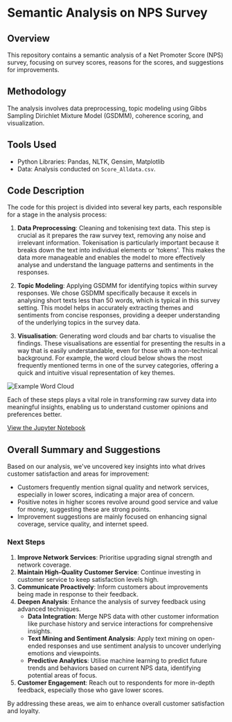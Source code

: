# Semantic Analysis on NPS Survey 

## Overview
This repository contains a semantic analysis of a Net Promoter Score (NPS) survey, focusing on survey scores, reasons for the scores, and suggestions for improvements.

## Methodology
The analysis involves data preprocessing, topic modeling using Gibbs Sampling Dirichlet Mixture Model (GSDMM), coherence scoring, and visualization.

## Tools Used
- Python Libraries: Pandas, NLTK, Gensim, Matplotlib
- Data: Analysis conducted on `Score_Alldata.csv`.

## Code Description
The code for this project is divided into several key parts, each responsible for a stage in the analysis process:

1. **Data Preprocessing**: Cleaning and tokenising text data. This step is crucial as it prepares the raw survey text, removing any noise and irrelevant information. Tokenisation is particularly important because it breaks down the text into individual elements or 'tokens'. This makes the data more manageable and enables the model to more effectively analyse and understand the language patterns and sentiments in the responses.

2. **Topic Modeling**: Applying GSDMM for identifying topics within survey responses. We chose GSDMM specifically because it excels in analysing short texts less than 50 words, which is typical in this survey setting. This model helps in accurately extracting themes and sentiments from concise responses, providing a deeper understanding of the underlying topics in the survey data.

3. **Visualisation**: Generating word clouds and bar charts to visualise the findings. These visualisations are essential for presenting the results in a way that is easily understandable, even for those with a non-technical background. For example, the word cloud below shows the most frequently mentioned terms in one of the survey categories, offering a quick and intuitive visual representation of key themes.

![Example Word Cloud](https://github.com/Illias-b/Semantic-Analysis/assets/33836566/fe87d39e-482a-403d-9c56-945eee8eb874)


Each of these steps plays a vital role in transforming raw survey data into meaningful insights, enabling us to understand customer opinions and preferences better.

[View the Jupyter Notebook](https://github.com/Illias-b/NPS-Survey-Code.git)

## Overall Summary and Suggestions

Based on our analysis, we've uncovered key insights into what drives customer satisfaction and areas for improvement:

- Customers frequently mention signal quality and network services, especially in lower scores, indicating a major area of concern.
- Positive notes in higher scores revolve around good service and value for money, suggesting these are strong points.
- Improvement suggestions are mainly focused on enhancing signal coverage, service quality, and internet speed.

### Next Steps
1. **Improve Network Services**: Prioritise upgrading signal strength and network coverage.
2. **Maintain High-Quality Customer Service**: Continue investing in customer service to keep satisfaction levels high.
3. **Communicate Proactively**: Inform customers about improvements being made in response to their feedback.
4. **Deepen Analysis**: Enhance the analysis of survey feedback using advanced techniques.
   - **Data Integration**: Merge NPS data with other customer information like purchase history and service interactions for comprehensive insights.
   - **Text Mining and Sentiment Analysis**: Apply text mining on open-ended responses and use sentiment analysis to uncover underlying emotions and viewpoints.
   - **Predictive Analytics**: Utilise machine learning to predict future trends and behaviors based on current NPS data, identifying potential areas of focus.
5. **Customer Engagement**: Reach out to respondents for more in-depth feedback, especially those who gave lower scores.


By addressing these areas, we aim to enhance overall customer satisfaction and loyalty.
